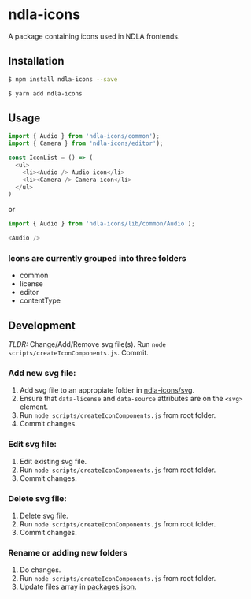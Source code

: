 # ndla-icons

A package containing icons used in NDLA frontends.

## Installation

```sh
$ npm install ndla-icons --save
```

```sh
$ yarn add ndla-icons
```

## Usage

```js
import { Audio } from 'ndla-icons/common');
import { Camera } from 'ndla-icons/editor');

const IconList = () => (
  <ul>
    <li><Audio /> Audio icon</li>
    <li><Camera /> Camera icon</li>
  </ul>
)
```

or

```js
import { Audio } from 'ndla-icons/lib/common/Audio');

<Audio />
```

### Icons are currently grouped into three folders

* common
* license
* editor
* contentType

## Development

_TLDR:_ Change/Add/Remove svg file(s). Run `node scripts/createIconComponents.js`. Commit.

### Add new svg file:

1. Add svg file to an appropiate folder in [ndla-icons/svg](/packages/ndla-icons/svg).
2. Ensure that `data-license` and `data-source` attributes are on the `<svg>` element.
3. Run `node scripts/createIconComponents.js` from root folder.
4. Commit changes.

### Edit svg file:

1. Edit existing svg file.
2. Run `node scripts/createIconComponents.js` from root folder.
3. Commit changes.

### Delete svg file:

1. Delete svg file.
2. Run `node scripts/createIconComponents.js` from root folder.
3. Commit changes.

### Rename or adding new folders

1. Do changes.
2. Run `node scripts/createIconComponents.js` from root folder.
3. Update files array in [packages.json](/packages/ndla-icons/package.json).
